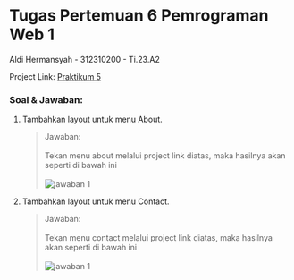 # Tugas Pertemuan 6 Pemrograman Web 1

Aldi Hermansyah - 312310200 - Ti.23.A2

Project Link: [Praktikum 5](https://miya3333.github.io/Lab5Web/)

### Soal & Jawaban:
1. Tambahkan layout untuk menu About. <br>
   > Jawaban: <br><br>
   > Tekan menu about melalui project link diatas, maka hasilnya akan seperti di bawah ini <br><br>
   > <img src="file/Screenshot (426).png" alt="jawaban 1">
   
2. Tambahkan layout untuk menu Contact. <br>
   > Jawaban: <br><br>
   > Tekan menu contact melalui project link diatas, maka hasilnya akan seperti di bawah ini <br><br>
   > <img src="file/Screenshot (427).png" alt="jawaban 1">
